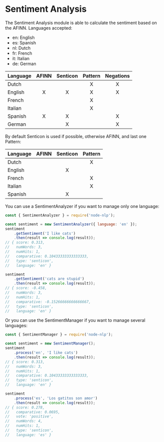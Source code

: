 # Sentiment Analysis

The Sentiment Analysis module is able to calculate the sentiment based on the AFINN.
Languages accepted:

- en: English
- es: Spanish
- nl: Dutch
- fr: French
- it: Italian
- de: German

| Language | AFINN | Senticon | Pattern | Negations |
| -------- | :---: | :------: | :-----: | :-------: |
| Dutch    |       |          |    X    |     X     |
| English  |   X   |    X     |    X    |     X     |
| French   |       |          |    X    |           |
| Italian  |       |          |    X    |           |
| Spanish  |   X   |    X     |         |     X     |
| German   |       |    X     |         |     X     |

By default Senticon is used if possible, otherwise AFINN, and last one Pattern:

| Language | AFINN | Senticon | Pattern |
| -------- | :---: | :------: | :-----: |
| Dutch    |       |          |    X    |
| English  |       |    X     |         |
| French   |       |          |    X    |
| Italian  |       |          |    X    |
| Spanish  |       |    X     |         |

You can use a SentimentAnalyzer if you want to manage only one language:

```javascript
const { SentimentAnalyzer } = require('node-nlp');

const sentiment = new SentimentAnalyzer({ language: 'en' });
sentiment
    .getSentiment('I like cats')
    .then(result => console.log(result));
// { score: 0.313,
//   numWords: 3,
//   numHits: 1,
//   comparative: 0.10433333333333333,
//   type: 'senticon',
//   language: 'en' }

sentiment
    .getSentiment('cats are stupid')
    .then(result => console.log(result));
// { score: -0.458,
//   numWords: 3,
//   numHits: 1,
//   comparative: -0.15266666666666667,
//   type: 'senticon',
//   language: 'en' }
```

Or you can use the SentimentManager if you want to manage several languages:

```javascript
const { SentimentManager } = require('node-nlp');

const sentiment = new SentimentManager();
sentiment
    .process('en', 'I like cats')
    .then(result => console.log(result));
// { score: 0.313,
//   numWords: 3,
//   numHits: 1,
//   comparative: 0.10433333333333333,
//   type: 'senticon',
//   language: 'en' }

sentiment
    .process('es', 'Los gatitos son amor')
    .then(result => console.log(result));
// { score: 0.278,
//   comparative: 0.0695,
//   vote: 'positive',
//   numWords: 4,
//   numHits: 1,
//   type: 'senticon',
//   language: 'es' }
```
